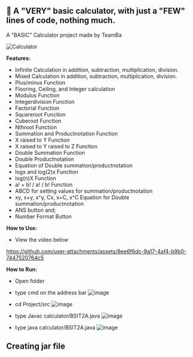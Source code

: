 <h2>📄 A "VERY" basic calculator, with just a "FEW" lines of code, nothing much.<br></h2>

A "BASIC" Calculator project made by TeamBa


![Calculator](https://github.com/user-attachments/assets/8f64d096-38bc-4391-91a7-443ef909ab9f)


**Features:**
  - Infinite Calculation in addition, subtraction, multiplication, division.
  - Mixed Calculation in addition, subtraction, multiplication, division.
  - Plus/minus Function
  - Flooring, Ceiling, and Integer calculation
  - Modulus Function
  - Integerdivision Function
  - Factorial Function
  - Squareroot Function
  - Cuberoot Function
  - Nthroot Function
  - Summation and Productnotation Function
  - X raised to Y Function
  - X raised to Y raised to Z Function
  - Double Summation Function
  - Double Productnotation
  - Equation of Double summation/productnotation
  - logx and log(2)x Function
  - log(n)X Function
  - a! + b! / a! / b! Function
  - ABCD for setting values for summation/productnotation
  - xy, x+y, x^y, Cx, x+C, x^C Equation for Double summation/productnotation
  - ANS button and;
  - Number Format Button

**How to Use:**
- View the video below

https://github.com/user-attachments/assets/8ee6f6dc-9a17-4af4-b9b0-7447520764c5


**How to Run:**
- Open folder
- type cmd on the address bar
![image](https://github.com/user-attachments/assets/61bd6f26-30da-480e-bd52-c3020d10b512)


- cd Project/src
![image](https://github.com/user-attachments/assets/8197c62a-ebad-478c-8a70-b08320f5689a)


- type Javac calculator/BSIT2A.java
![image](https://github.com/user-attachments/assets/138e9901-08c2-4c92-a510-c02fb9f777fc)


- type java calculator/BSIT2A.java
 ![image](https://github.com/user-attachments/assets/63c435bd-60e1-4070-87ca-b210f0140f18)


**Creating jar file**
-





